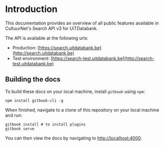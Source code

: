 # Introduction

This documentation provides an overview of all public features available in CultuurNet's Search API v3 for UiTDatabank.

The API is available at the following urls:

* Production: [https://search.uitdatabank.be](http://search.uitdatabank.be)
* Test environment: [https://search-test.uitdatabank.be](http://search-test.uitdatabank.be)

## Building the docs

To build these docs on your local machine, install `gitbook` using `npm`:

```
npm install gitbook-cli -g
```

When finished, navigate to a clone of this repository on your local machine and run:

```
gitbook install # to install plugins
gitbook serve
```

You can then view the docs by navigating to [http://localhost:4000](http://localhost:4000).

